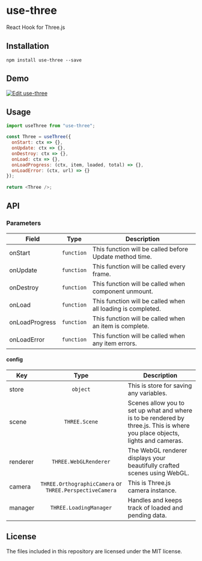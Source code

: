 # use-three

React Hook for Three.js

## Installation

```
npm install use-three --save
```

## Demo

[![Edit use-three](https://codesandbox.io/static/img/play-codesandbox.svg)](https://codesandbox.io/s/use-three-duck-demo-u77us)

## Usage

```javascript
import useThree from "use-three";

const Three = useThree({
  onStart: ctx => {},
  onUpdate: ctx => {},
  onDestroy: ctx => {},
  onLoad: ctx => {},
  onLoadProgress: (ctx, item, loaded, total) => {},
  onLoadError: (ctx, url) => {}
});
 
return <Three />;
```

## API

### Parameters

| Field          |    Type    | Description                                                 |
| -------------- | :--------: | ----------------------------------------------------------- |
| onStart        | `function` | This function will be called before Update method time.     |
| onUpdate       | `function` | This function will be called every frame.                   |
| onDestroy      | `function` | This function will be called when component unmount.        |
| onLoad         | `function` | This function will be called when all loading is completed. |
| onLoadProgress | `function` | This function will be called when an item is complete.      |
| onLoadError    | `function` | This function will be called when any item errors.          |

#### config

| Key      |                          Type                           | Description                                                                                                                   |
| -------- | :-----------------------------------------------------: | ----------------------------------------------------------------------------------------------------------------------------- |
| store    |                        `object`                         | This is store for saving any variables.                                                                                       |
| scene    |                      `THREE.Scene`                      | Scenes allow you to set up what and where is to be rendered by three.js. This is where you place objects, lights and cameras. |
| renderer |                  `THREE.WebGLRenderer`                  | The WebGL renderer displays your beautifully crafted scenes using WebGL.                                                      |
| camera   | `THREE.OrthographicCamera` or `THREE.PerspectiveCamera` | This is Three.js camera instance.                                                                                             |
| manager  |                 `THREE.LoadingManager`                  | Handles and keeps track of loaded and pending data.                                                                           |

## License

The files included in this repository are licensed under the MIT license.
